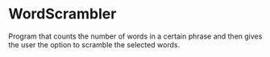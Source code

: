 # WordScrambler
Program that counts the number of words in a certain phrase and then gives the user the option to scramble the selected words.
